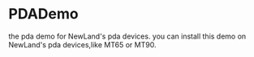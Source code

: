 # PDADemo
the pda demo for NewLand's pda devices.
you can install this demo on NewLand's pda devices,like MT65 or MT90.